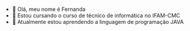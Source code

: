- 👋 Olá, meu nome é Fernanda
- 👀 Estou cursando o curso de técnico de informática no IFAM-CMC
- 🌱 Atualmente estou aprendendo a linguagem de programação JAVA

